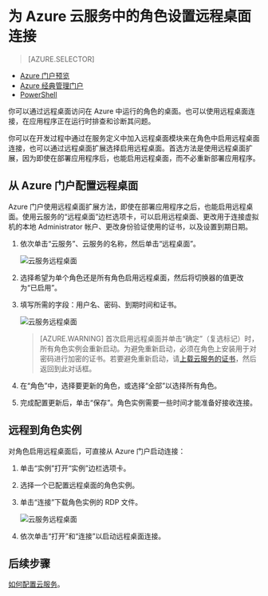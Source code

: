 <properties
    pageTitle="为 Azure 云服务中的角色启用远程桌面连接 | Azure"
    description="如何配置 Azure 云服务应用程序以允许远程桌面连接"
    services="cloud-services"
    documentationcenter=""
    author="seanmck"
    manager="timlt"
    editor="" />  

<tags
    ms.assetid="73ea1d64-1529-4d72-b58e-f6c10499e6bb"
    ms.service="cloud-services"
    ms.workload="tbd"
    ms.tgt_pltfrm="na"
    ms.devlang="na"
    ms.topic="article"
    ms.date="11/28/2016"
    wacn.date="03/08/2017"
    ms.author="seanmck" />  


# 为 Azure 云服务中的角色设置远程桌面连接
>[AZURE.SELECTOR]
- [Azure 门户预览](/documentation/articles/cloud-services-role-enable-remote-desktop-new-portal/)
- [Azure 经典管理门户](/documentation/articles/cloud-services-role-enable-remote-desktop/)
- [PowerShell](/documentation/articles/cloud-services-role-enable-remote-desktop-powershell/)


你可以通过远程桌面访问在 Azure 中运行的角色的桌面。也可以使用远程桌面连接，在应用程序正在运行时排查和诊断其问题。

你可以在开发过程中通过在服务定义中加入远程桌面模块来在角色中启用远程桌面连接，也可以通过远程桌面扩展选择启用远程桌面。首选方法是使用远程桌面扩展，因为即使在部署应用程序后，也能启用远程桌面，而不必重新部署应用程序。

## 从 Azure 门户配置远程桌面
Azure 门户使用远程桌面扩展方法，即使在部署应用程序之后，也能启用远程桌面。使用云服务的“远程桌面”边栏选项卡，可以启用远程桌面、更改用于连接虚拟机的本地 Administrator 帐户、更改身份验证使用的证书，以及设置到期日期。

1. 依次单击“云服务”、云服务的名称，然后单击“远程桌面”。

    ![云服务远程桌面](./media/cloud-services-role-enable-remote-desktop-new-portal/CloudServices_Remote_Desktop.png)  


2. 选择希望为单个角色还是所有角色启用远程桌面，然后将切换器的值更改为“已启用”。

3. 填写所需的字段：用户名、密码、到期时间和证书。

    ![云服务远程桌面](./media/cloud-services-role-enable-remote-desktop-new-portal/CloudServices_Remote_Desktop_Details.PNG)  


   > [AZURE.WARNING]
   首次启用远程桌面并单击“确定”（复选标记）时，所有角色实例会重新启动。为避免重新启动，必须在角色上安装用于对密码进行加密的证书。若要避免重新启动，请[上载云服务的证书](/documentation/articles/cloud-services-configure-ssl-certificate/#step-3-upload-a-certificate)，然后返回到此对话框。
   >
   >
3. 在“角色”中，选择要更新的角色，或选择“全部”以选择所有角色。

4. 完成配置更新后，单击“保存”。角色实例需要一些时间才能准备好接收连接。

## 远程到角色实例
对角色启用远程桌面后，可直接从 Azure 门户启动连接：

1. 单击“实例”打开“实例”边栏选项卡。
2. 选择一个已配置远程桌面的角色实例。
3. 单击“连接”下载角色实例的 RDP 文件。

    ![云服务远程桌面](./media/cloud-services-role-enable-remote-desktop-new-portal/CloudServices_Remote_Desktop_Connect.PNG)  


4. 依次单击“打开”和“连接”以启动远程桌面连接。

## 后续步骤

[如何配置云服务](/documentation/articles/cloud-services-how-to-configure/)。

<!---HONumber=Mooncake_1226_2016-->